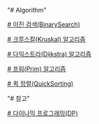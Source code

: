 "# Algorithm" 

[# 이진 검색(BinarySearch)](https://github.com/roqdkfwk/Algorithm/blob/master/Algorithm/%EC%9D%B4%EC%A7%84%EA%B2%80%EC%83%89(BinarySearch).md)

[# 크루스칼(Kruskal) 알고리즘](https://github.com/roqdkfwk/Algorithm/blob/master/Algorithm/%ED%81%AC%EB%A3%A8%EC%8A%A4%EC%B9%BC(Kruskal)%20%EC%95%8C%EA%B3%A0%EB%A6%AC%EC%A6%98.md)

[# 다익스트라(Dijkstra) 알고리즘](https://github.com/roqdkfwk/Algorithm/blob/master/Algorithm/%EB%8B%A4%EC%9D%B5%EC%8A%A4%ED%8A%B8%EB%9D%BC(Dijkstra)%20%EC%95%8C%EA%B3%A0%EB%A6%AC%EC%A6%98.md)

[# 프림(Prim) 알고리즘](https://github.com/roqdkfwk/Algorithm/blob/master/Algorithm/%ED%94%84%EB%A6%BC(Prim)%20%EC%95%8C%EA%B3%A0%EB%A6%AC%EC%A6%98.md)

[# 퀵 정렬(QuickSorting)](https://github.com/roqdkfwk/Algorithm/blob/master/Algorithm/%ED%80%B5%20%EC%A0%95%EB%A0%AC(Quick%20Sort).md)

"# 참고" 

[# 다이나믹 프로그래밍(DP)](https://st-lab.tistory.com/141)
